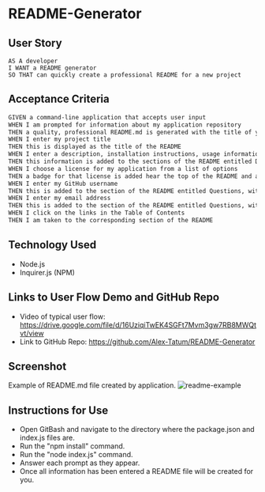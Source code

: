 # README-Generator

## User Story

```
AS A developer
I WANT a README generator
SO THAT can quickly create a professional README for a new project
```

## Acceptance Criteria

```md
GIVEN a command-line application that accepts user input
WHEN I am prompted for information about my application repository
THEN a quality, professional README.md is generated with the title of your project and sections entitled Description, Table of Contents, Installation, Usage, License, Contributing, Tests, and Questions
WHEN I enter my project title
THEN this is displayed as the title of the README
WHEN I enter a description, installation instructions, usage information, contribution guidelines, and test instructions
THEN this information is added to the sections of the README entitled Description, Installation, Usage, Contributing, and Tests
WHEN I choose a license for my application from a list of options
THEN a badge for that license is added hear the top of the README and a notice is added to the section of the README entitled License that explains which license the application is covered under
WHEN I enter my GitHub username
THEN this is added to the section of the README entitled Questions, with a link to my GitHub profile
WHEN I enter my email address
THEN this is added to the section of the README entitled Questions, with instructions on how to reach me with additional questions
WHEN I click on the links in the Table of Contents
THEN I am taken to the corresponding section of the README
```
## Technology Used
* Node.js
* Inquirer.js (NPM)
## Links to User Flow Demo and GitHub Repo
* Video of typical user flow: https://drive.google.com/file/d/16UziqiTwEK4SGFt7Mvm3gw7RB8MWQtvt/view
* Link to GitHub Repo: https://github.com/Alex-Tatum/README-Generator
## Screenshot
Example of README.md file created by application. 
![readme-example](Develop/Readme.png)

## Instructions for Use
* Open GitBash and navigate to the directory where the package.json and index.js files are.
* Run the "npm install" command.
* Run the "node index.js" command.
* Answer each prompt as they appear.
* Once all information has been entered a README file will be created for you.
